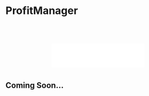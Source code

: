 # ProfitManager
<h1 align="center">
  <br>
  <img style = "width:50%;" src="https://raw.githubusercontent.com/AmirAzade/CryptoPulse/main/wallet_profit/static/main_logo3.png" alt="RogLight">
</h1>
<h2> Coming Soon... </h2>
